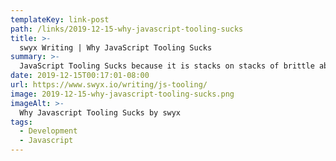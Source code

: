 ```yaml
---
templateKey: link-post
path: /links/2019-12-15-why-javascript-tooling-sucks
title: >-
  swyx Writing | Why JavaScript Tooling Sucks
summary: >-
  JavaScript Tooling Sucks because it is stacks on stacks of brittle abstraction I'll break the writing style of this column so far by relating a recent incident. I can do this because I don't have an editor tut-tutting at me.
date: 2019-12-15T00:17:01-08:00
url: https://www.swyx.io/writing/js-tooling/
image: 2019-12-15-why-javascript-tooling-sucks.png
imageAlt: >-
  Why Javascript Tooling Sucks by swyx
tags:
  - Development
  - Javascript
---
```

